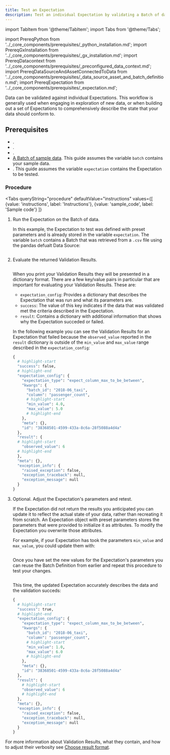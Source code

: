 ```yaml
---
title: Test an Expectation
description: Test an individual Expectation by validating a Batch of data.
---
```

import TabItem from '@theme/TabItem';
import Tabs from '@theme/Tabs';

import PrereqPython from '../_core_components/prerequisites/_python_installation.md';
import PrereqGxInstallation from '../_core_components/prerequisites/_gx_installation.md';
import PrereqDatacontext from '../_core_components/prerequisites/_preconfigured_data_context.md';
import PrereqDataSourceAndAssetConnectedToData from '../_core_components/prerequisites/_data_source_asset_and_batch_definition.md';
import PrereqExpectation from '../_core_components/prerequisites/_expectation.md';

Data can be validated against individual Expectations.  This workflow is generally used when engaging in exploration of new data, or when building out a set of Expectations to comprehensively describe the state that your data should conform to.

<h2>Prerequisites</h2>

- <PrereqPython/>.
- <PrereqGxInstallation/>.
- <PrereqDatacontext/>.
- [A Batch of sample data](/core/define_expectations/retrieve_a_batch_of_test_data.md).  This guide assumes the variable `batch` contains your sample data.
- <PrereqExpectation/>.  This guide assumes the variable `expectation` contains the Expectation to be tested.

### Procedure

<Tabs 
   queryString="procedure"
   defaultValue="instructions"
   values={[
      {value: 'instructions', label: 'Instructions'},
      {value: 'sample_code', label: 'Sample code'}
   ]}
>

<TabItem value="instructions" label="Instructions">

1. Run the Expectation on the Batch of data.

   In this example, the Expectation to test was defined with preset parameters and is already stored in the variable `expectation`. The variable `batch` contains a Batch that was retrieved from a `.csv` file using the pandas defualt Data Source:

   ```python title="Python" name="docs/docusaurus/docs/core/define_expectations/_examples/test_an_expectation.py - test expectation with preset parameters"
   ```
   
<!--    In this example, the Expectation to test was defined to take Expectation Parameters at runtime:
 
    ```python title="Python" name="docs/docusaurus/docs/core/define_expectations/_examples/test_an_expectation.py - test expectation with expectation parameters"
    ``` -->

2. Evaluate the returned Validation Results.

   ```python title="Python" name="docs/docusaurus/docs/core/define_expectations/_examples/test_an_expectation.py - evaluate Validation Results"
   ```

   When you print your Validation Results they will be presented in a dictionary format.  There are a few key/value pairs in particular that are important for evaluating your Validation Results.  These are:

   - `expectation_config`: Provides a dictionary that describes the Expectation that was run and what its parameters are.
   - `success`: The value of this key indicates if the data that was validated met the criteria described in the Expectation.
   - `result`: Contains a dictionary with additional information that shows why the Expectation succeded or failed. 

   In the following example you can see the Validation Results for an Expectation that failed because the `observed_value` reported in the `result` dictionary is outside of the `min_value` and `max_value` range described in the `expectation_config`:

   ```python title="Python output"
   {
     # highlight-start
     "success": false,
     # highlight-end
     "expectation_config": {
       "expectation_type": "expect_column_max_to_be_between",
       "kwargs": {
         "batch_id": "2018-06_taxi",
         "column": "passenger_count",
         # highlight-start
         "min_value": 4.0,
         "max_value": 5.0
         # highlight-end
       },
       "meta": {},
       "id": "38368501-4599-433a-8c6a-28f5088a4d4a"
     },
     "result": {
     # highlight-start
       "observed_value": 6
     # highlight-end
     },
     "meta": {},
     "exception_info": {
       "raised_exception": false,
       "exception_traceback": null,
       "exception_message": null
     }
   }
   ```

3. Optional. Adjust the Expectation's parameters and retest.

   If the Expectation did not return the results you anticipated you can update it to reflect the actual state of your data, rather than recreating it from scratch. An Expectation object with preset parameters stores the parameters that were provided to initialize it as attributes.  To modify the Expectation you overwrite those attributes.

   For example, if your Expectation has took the parameters `min_value` and `max_value`, you could update them with:

   ```python title="Python input" name="docs/docusaurus/docs/core/define_expectations/_examples/test_an_expectation.py - modify preset expectation parameters"
   ```

   Once you have set the new values for the Expectation's parameters you can reuse the Batch Definition from earlier and repeat this procedure to test your changes.

   ```python title="Python input" name="docs/docusaurus/docs/core/define_expectations/_examples/test_an_expectation.py - test and review a modified Expectation"
   ```

   This time, the updated Expectation accurately describes the data and the validation succeds:

   ```python title="Python output"
   {
     # highlight-start
     "success": true,
     # highlight-end
     "expectation_config": {
       "expectation_type": "expect_column_max_to_be_between",
       "kwargs": {
         "batch_id": "2018-06_taxi",
         "column": "passenger_count",
         # highlight-start
         "min_value": 1.0,
         "max_value": 6.0
         # highlight-end
       },
       "meta": {},
       "id": "38368501-4599-433a-8c6a-28f5088a4d4a"
     },
     "result": {
       # highlight-start
       "observed_value": 6
       # highlight-end
     },
     "meta": {},
     "exception_info": {
       "raised_exception": false,
       "exception_traceback": null,
       "exception_message": null
     }
   }
   ```

<!--    When an Expectation uses an Expectation Parameter dictionary you don't have to modify anything on the Expectation object.  Instead, update the dictionary with new values and then test it with the updated dictionary:
 
    ```python title="Python input" name="docs/docusaurus/docs/core/define_expectations/_examples/test_an_expectation.py - modify and retest Expectation Parameters dictionary" 
    ``` -->

   For more information about Validation Results, what they contain, and how to adjust their verbosity see [Choose result format](../trigger_actions_based_on_results/choose_a_result_format/choose_a_result_format.md).


</TabItem>

<TabItem value="sample_code" label="Sample code">


   ```python title="Python" name="docs/docusaurus/docs/core/define_expectations/_examples/test_an_expectation.py - full code example"
   ```

</TabItem>

</Tabs>

